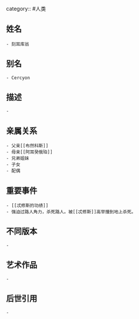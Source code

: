 category:: #人类
## 姓名
	- 刻耳库翁
## 别名
	- Cercyon
## 描述
	-
## 亲属关系
	- 父亲[[布然科斯]]
	- 母亲[[阿耳癸俄珀]]
	- 兄弟姐妹
	- 子女
	- 配偶
## 重要事件
	- [[忒修斯的功绩]]
	- 强迫过路人角力，杀死路人。被[[忒修斯]]高举撞到地上杀死。
## 不同版本
	-
## 艺术作品
	-
## 后世引用
	-

